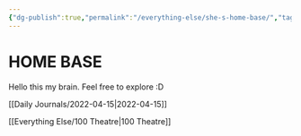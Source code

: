 ```yaml
---
{"dg-publish":true,"permalink":"/everything-else/she-s-home-base/","tags":"gardenEntry"}
---
```



# HOME BASE


Hello this my brain. Feel free to explore :D


[[Daily Journals/2022-04-15|2022-04-15]]

[[Everything Else/100 Theatre|100 Theatre]]